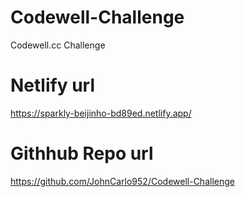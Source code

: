 # Codewell-Challenge

Codewell.cc Challenge

# Netlify url

https://sparkly-beijinho-bd89ed.netlify.app/

# Githhub Repo url

https://github.com/JohnCarlo952/Codewell-Challenge
